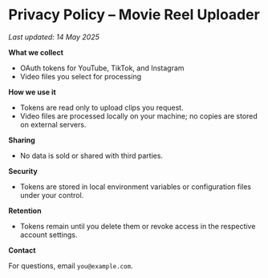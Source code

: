 # Privacy Policy – Movie Reel Uploader

*Last updated: 14 May 2025*

**What we collect**

* OAuth tokens for YouTube, TikTok, and Instagram
* Video files you select for processing

**How we use it**

* Tokens are read only to upload clips you request.
* Video files are processed locally on your machine; no copies are stored
  on external servers.

**Sharing**

* No data is sold or shared with third parties.

**Security**

* Tokens are stored in local environment variables or configuration
  files under your control.

**Retention**

* Tokens remain until you delete them or revoke access in the respective
  account settings.

**Contact**

For questions, email `you@example.com`.
